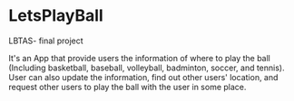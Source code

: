 # LetsPlayBall
LBTAS- final project

It's an App that provide users the information of where to play the ball (Including basketball, baseball, volleyball, badminton, soccer, and tennis).
User can also update the information, find out other users' location, and request other users to play the ball with the user in some place. 
